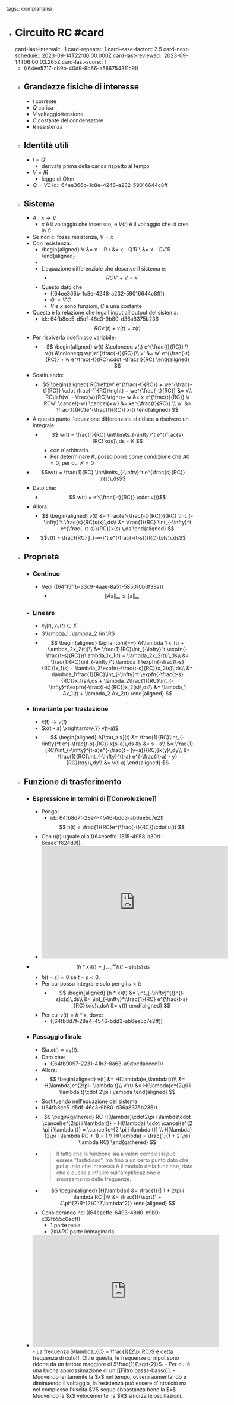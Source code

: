 tags:: complanalisi

- # Circuito RC #card
  card-last-interval:: -1
  card-repeats:: 1
  card-ease-factor:: 2.5
  card-next-schedule:: 2023-09-14T22:00:00.000Z
  card-last-reviewed:: 2023-09-14T06:00:03.265Z
  card-last-score:: 1
	- ((64ee5717-cb9b-40d9-9b66-a586754311c9))
	- ## Grandezze fisiche di interesse
		- $I$ corrente
		- $Q$ carica
		- $V$ voltaggio/tensione
		- $C$ costante del condensatore
		- $R$ resistenza
	- ## Identità utili
		- $I = Q'$
			- derivata prima della carica rispetto al tempo
		- $V = IR$
			- legge di Ohm
		- $Q = VC$
		  id:: 64ee366b-1c8e-4248-a232-59016644c8ff
	- ## Sistema
		- $A: x \rightarrow V$
			- $x$ è il voltaggio che inserisco, e $V(t)$ è il voltaggio che si crea in $C$
		- Se non ci fosse resistenza, $V = x$
		- Con resistenza:
			- \begin{aligned}
			  V &= x - IR \\
			  &= x - Q'R \\
			  &= x - CV'R
			  \end{aligned}
			-
			- L'equazione differenziale che descrive il sistema è:
				- $$RCV' + V = x$$
			- Questo dato che:
				- ((64ee366b-1c8e-4248-a232-59016644c8ff))
				- $Q' = V'C$
				- $V$ e $x$ sono funzioni, $C$ è una costante
		- Questa è la relazione che lega l'input all'output del sistema:
			- id:: 64fb8cc5-d5df-46c3-9b80-d36a8375b236
			  $$RCv'(t) + v(t) = x(t)$$
		- Per risolverla ridefinisco variabile:
			- $$
			  \begin{aligned}
			  w(t) &\coloneqq v(t) e^{\frac{t}{RC}} \\
			  v(t) &\coloneqq w(t)e^{\frac{-t}{RC}}\\
			  v' &= w' e^{\frac{-t}{RC}} + w e^\frac{-t}{RC}\cdot -\frac{1}{RC}
			  \end{aligned}
			  $$
		- Sostituendo:
			- $$
			  \begin{aligned}
			  RC\left(w' e^{\frac{-t}{RC}} + we^{\frac{-t}{RC}} \cdot \frac{-1}{RC}\right) + we^{\frac{-t}{RC}} &= x\\
			  RC\left(w' - \frac{w}{RC}\right)+ w &= x e^{\frac{t}{RC}}  \\
			  RCw' \cancel{-w} \cancel{+w} &= xe^{\frac{t}{RC}} \\
			  w' &= \frac{1}{RC}e^{\frac{t}{RC}} x(t)
			  \end{aligned}
			  $$
		- A questo punto l'equazione differenziale si riduce a risolvere un integrale:
			- $$
			  w(t) = \frac{1}{RC} \int\limits_{-\infty}^t e^{\frac{s}{RC}}x(s)\,ds + K
			  $$
				- con $K$ arbitrario.
				- Per determinare $K$, posso porre come condizione che $A0 = 0$, per cui $K = 0$
		- $$w(t) = \frac{1}{RC} \int\limits_{-\infty}^t e^{\frac{s}{RC}} x(s)\,ds$$
		- Dato che:
			- $$ w(t) = e^{\frac{-t}{RC}} \cdot v(t)$$
		- Allora:
			- $$
			  \begin{aligned}
			  v(t) &= \frac{e^{\frac{-t}{RC}}}{RC} \int_{-\infty}^t \frac{s}{RC}s(x)\,ds\\
			  &= \frac{1}{RC} \int_{-\infty}^t e^{\frac{-(t-s)}{RC}}x(s) \,ds
			  \end{aligned}
			  $$
		- $$v(t) = \frac1{RC} ∫_{-∞}^t e^{\frac{-(t-s)}{RC}}x(s)\,ds$$
	- ## Proprietà
		- ### Continuo
			- Vedi ((64f15ffb-33c9-4aae-8a51-585010b6f38a))
				- $$\|Ax\|_\infty \le \|x\|_\infty$$
		- ### Lineare
			- $x_1(t),x_2(t) \in X$
			- $\lambda_1, \lambda_2 \in \R$
			- $$
			  \begin{aligned}
			  &\phantom{==} A(\lambda_1 x_(t) + \lambda_2x_2(t))\\
			  &= \frac{1}{RC}\int_{-\infty}^t \expfn{-\frac{t-s}{RC}}(\lambda_1x_1(t) + \lambda_2x_2(t))\,ds\\
			  &= \frac{1}{RC}\int_{-\infty}^t \lambda_1 \expfn{-\frac{t-s}{RC}}x_1(s) + \lambda_2\expfn{-\frac{t-s}{RC}}x_2(s)\,ds\\
			  &= \lambda_1\frac{1}{RC}\int_{-\infty}^t  \expfn{-\frac{t-s}{RC}}x_1(s)\,ds + \lambda_2\frac{1}{RC}\int_{-\infty}^t\expfn{-\frac{t-s}{RC}}x_2(s)\,ds\\
			  &= \lambda_1 Ax_1(t) + \lambda_2 Ax_2(t)
			  \end{aligned}
			  $$
		- ### Invariante per traslazione
			- $x(t) \rightarrow v(t)$
			- $x(t - a) \xrightarrow{?} v(t-a)$
			- $$
			  \begin{aligned}
			  A[\tau_a x](t) &= \frac{1}{RC}\int_{-\infty}^t e^{-\frac{t-s}{RC}} x(s-a)\,ds &y &= s - a\\
			  &= \frac{1}{RC}\int_{-\infty}^{t-a}e^{-\frac{t - (y+a)}{RC}}x(y)\,dy\\
			  &= \frac{1}{RC}\int_{-\infty}^{t-a} e^{-\frac{(t-a) - y}{RC}}x(y)\,dy\\
			  &= v(t-a)
			  \end{aligned}
			  $$
	- ## Funzione di trasferimento
		- ### Espressione in termini di [[Convoluzione]]
			- Pongo:
				- id:: 64fb8d7f-28e4-4546-bdd3-ab6ee5c7e2ff
				  $$
				  h(t) = \frac{1}{RC}e^{\frac{-t}{RC}}\cdot u(t)
				  $$
			- Con $u(t)$ uguale alla ((64eaeffe-1615-4958-a30d-6caec1f624d9)).
			- <iframe class="desmos-graph" src="https://www.desmos.com/calculator/ziuzdmhnc3?embed" width="500" height="300" style="border: 1px solid #ccc" frameborder=0></iframe>
		- $$ (h * x)(t) = \int_{-\infty}^{\infty} h(t-s)x(s)\,ds$$
			- $h(t-s) = 0$ se $t-s < 0$.
			- Per cui posso integrare solo per gli $s < t$:
				- $$
				  \begin{aligned}
				  (h * x)(t) &= \int_{-\infty}^{t}h(t- s)x(s)\,ds\\
				  &= \int_{-\infty}^t\frac{1}{RC} e^{\frac{t-s}{RC}}x(s)\,ds\\
				  &= v(t)
				  \end{aligned}
				  $$
			- Per cui $v(t) = h * x$, dove:
				- ((64fb8d7f-28e4-4546-bdd3-ab6ee5c7e2ff))
		- ### Passaggio finale
			- Sia $x(t) = e_\lambda(t)$.
			- Dato che:
				- ((64fb9097-2231-41b3-8a63-a9dbcdaecce1))
			- Allora:
			- $$
			  \begin{aligned}
			  v(t) &= H(\lambda)e_\lambda(t)\\
			  &= H(\lambda)e^{2\pi i \lambda t}\\
			  v'(t) &= H(\lambda)e^{2\pi i \lambda t}\cdot 2\pi i \lambda
			  \end{aligned}
			  $$
			- Sostituendo nell'equazione del sistema:
			- ((64fb8cc5-d5df-46c3-9b80-d36a8375b236))
			- $$
			  \begin{gathered}
			  RC H(\lambda)\cdot2\pi i \lambda\cdot \cancel{e^{2\pi i \lambda t}} + H(\lambda) \cdot \cancel{e^{2 \pi i \lambda t}} = \cancel{e^{2 \pi i \lambda t}} \\
			  H(\lambda)(2\pi i \lambda RC + 1) = 1 \\
			  H(\lambda) = \frac{1}{1 + 2 \pi i \lambda RC}
			  \end{gathered}
			  $$
			- > Il fatto che la funzione sia a valori complessi può essere "fastidioso", ma fino a un certo punto dato che poi quello che interessa è il modulo della funzione, dato che è quello a influire sull'amplificazione o smorzamento delle frequenze.
			- $$
			  \begin{aligned}
			  |H(\lambda)| &=  \frac{1}{| 1 + 2\pi i \lambda RC |}\\
			  &= \frac{1}{\sqrt{1 + 4\pi^{2}R^{2}C^2\lambda^2}}
			  \end{aligned}
			  $$
			- Considerando nel ((64eaeffe-6493-48d0-b9b0-c32fb55c0edf))
				- $1$ parte reale
				- $2\pi i \lambda RC$ parte immaginaria.
		- <iframe class="desmos-graph" src="https://www.desmos.com/calculator/4onthbjdxw?embed" width="500" height="300" style="border: 1px solid #ccc" frameborder=0></iframe>
			- La frequenza $\lambda_{C} = \frac{1}{2\pi RC}$ è detta frequenza di cutoff. Oltre questa, le frequenze di input sono ridotte da un fattore maggiore di $\frac{1}{\sqrt{2}}$.
			- Per cui è una buona approssimazione di un [[Filtro passa-basso]].
			- Muovendo lentamente la $x$ nel tempo, ovvero aumentando e diminuendo il voltaggio, la resistenza può essere d'intralcio ma nel complesso l'uscita $V$ segue abbastanza bene la $x$ .
			- Muovendo la $x$ velocemente, la $R$ smorza le oscillazioni.